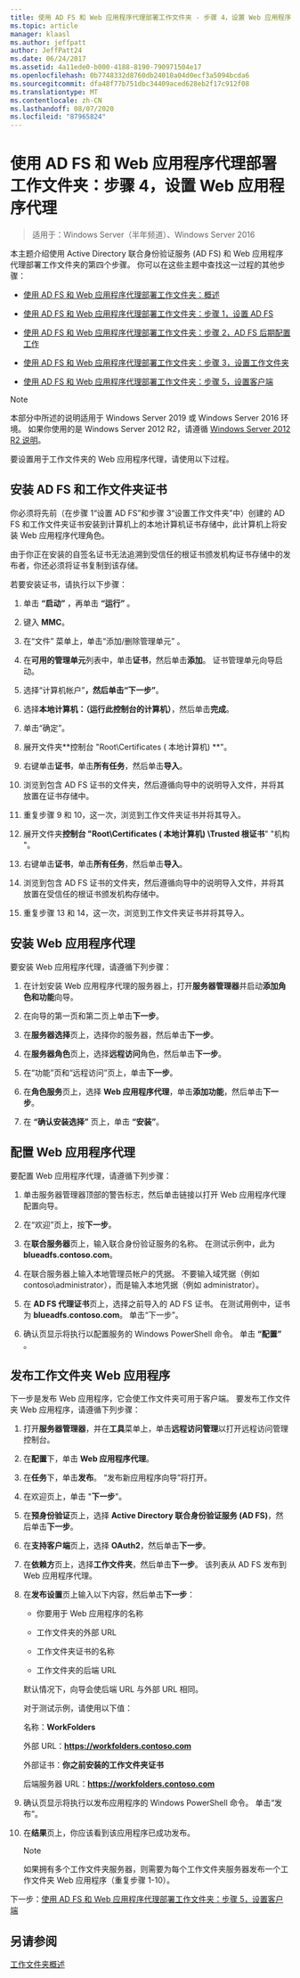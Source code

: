 ```yaml
---
title: 使用 AD FS 和 Web 应用程序代理部署工作文件夹 - 步骤 4，设置 Web 应用程序代理
ms.topic: article
manager: klaasl
ms.author: jeffpatt
author: JeffPatt24
ms.date: 06/24/2017
ms.assetid: 4a11ede0-b000-4188-8190-790971504e17
ms.openlocfilehash: 0b7748332d8760db24010a04d0ecf3a5094bcda6
ms.sourcegitcommit: dfa48f77b751dbc34409aced628eb2f17c912f08
ms.translationtype: MT
ms.contentlocale: zh-CN
ms.lasthandoff: 08/07/2020
ms.locfileid: "87965824"
---
```

# <a name="deploy-work-folders-with-ad-fs-and-web-application-proxy-step-4-set-up-web-application-proxy"></a>使用 AD FS 和 Web 应用程序代理部署工作文件夹：步骤 4，设置 Web 应用程序代理

>适用于：Windows Server（半年频道）、Windows Server 2016

本主题介绍使用 Active Directory 联合身份验证服务 (AD FS) 和 Web 应用程序代理部署工作文件夹的第四个步骤。 你可以在这些主题中查找这一过程的其他步骤：

-   [使用 AD FS 和 Web 应用程序代理部署工作文件夹：概述](deploy-work-folders-adfs-overview.md)

-   [使用 AD FS 和 Web 应用程序代理部署工作文件夹：步骤 1，设置 AD FS](deploy-work-folders-adfs-step1.md)

-   [使用 AD FS 和 Web 应用程序代理部署工作文件夹：步骤 2，AD FS 后期配置工作](deploy-work-folders-adfs-step2.md)

-   [使用 AD FS 和 Web 应用程序代理部署工作文件夹：步骤 3，设置工作文件夹](deploy-work-folders-adfs-step3.md)

-   [使用 AD FS 和 Web 应用程序代理部署工作文件夹：步骤 5，设置客户端](deploy-work-folders-adfs-step5.md)

> [!NOTE]
>   本部分中所述的说明适用于 Windows Server 2019 或 Windows Server 2016 环境。 如果你使用的是 Windows Server 2012 R2，请遵循 [Windows Server 2012 R2 说明](/previous-versions/windows/it-pro/windows-server-2012-R2-and-2012/dn747208(v=ws.11))。

要设置用于工作文件夹的 Web 应用程序代理，请使用以下过程。

## <a name="install-the-ad-fs-and-work-folder-certificates"></a>安装 AD FS 和工作文件夹证书
你必须将先前（在步骤 1“设置 AD FS”和步骤 3“设置工作文件夹”中）创建的 AD FS 和工作文件夹证书安装到计算机上的本地计算机证书存储中，此计算机上将安装 Web 应用程序代理角色。

由于你正在安装的自签名证书无法追溯到受信任的根证书颁发机构证书存储中的发布者，你还必须将证书复制到该存储。

若要安装证书，请执行以下步骤：

1.  单击 **“启动”** ，再单击 **“运行”** 。

2.  键入 **MMC**。

3.  在“文件”  菜单上，单击“添加/删除管理单元” 。

4.  在**可用的管理单元**列表中，单击**证书**，然后单击**添加**。 证书管理单元向导启动。

5.  选择“计算机帐户”****，然后单击“下一步”****。

6.  选择**本地计算机：（运行此控制台的计算机）**，然后单击**完成**。

7.  单击“确定”。

8.  展开文件夹**控制台 "Root\Certificates \( 本地计算机) \**"。

9. 右键单击**证书**，单击**所有任务**，然后单击**导入**。

10. 浏览到包含 AD FS 证书的文件夹，然后遵循向导中的说明导入文件，并将其放置在证书存储中。

11. 重复步骤 9 和 10，这一次，浏览到工作文件夹证书并将其导入。

12. 展开文件夹**控制台 "Root\Certificates \( 本地计算机) \Trusted 根证书**" "机构 \"。

13. 右键单击**证书**，单击**所有任务**，然后单击**导入**。

14. 浏览到包含 AD FS 证书的文件夹，然后遵循向导中的说明导入文件，并将其放置在受信任的根证书颁发机构存储中。

15. 重复步骤 13 和 14，这一次，浏览到工作文件夹证书并将其导入。

## <a name="install-web-application-proxy"></a>安装 Web 应用程序代理
要安装 Web 应用程序代理，请遵循下列步骤：

1.  在计划安装 Web 应用程序代理的服务器上，打开**服务器管理器**并启动**添加角色和功能**向导。

2.  在向导的第一页和第二页上单击**下一步**。

3.  在**服务器选择**页上，选择你的服务器，然后单击**下一步**。

4.  在**服务器角色**页上，选择**远程访问**角色，然后单击**下一步**。

5.  在“功能”页和“远程访问”页上，单击**下一步**。

6.  在**角色服务**页上，选择 **Web 应用程序代理**，单击**添加功能**，然后单击**下一步**。

7.  在 **“确认安装选择”** 页上，单击 **“安装”**。

## <a name="configure-web-application-proxy"></a>配置 Web 应用程序代理
要配置 Web 应用程序代理，请遵循下列步骤：

1.  单击服务器管理器顶部的警告标志，然后单击链接以打开 Web 应用程序代理配置向导。

2.  在“欢迎”页上，按**下一步**。

3.  在**联合服务器**页上，输入联合身份验证服务的名称。 在测试示例中，此为 **blueadfs.contoso.com**。

4.  在联合服务器上输入本地管理员帐户的凭据。 不要输入域凭据（例如 contoso\administrator），而是输入本地凭据（例如 administrator）。

5.  在 **AD FS 代理证书**页上，选择之前导入的 AD FS 证书。 在测试用例中，证书为 **blueadfs.contoso.com**。 单击“下一步”。

6.  确认页显示将执行以配置服务的 Windows PowerShell 命令。 单击 **“配置”** 。

## <a name="publish-the-work-folders-web-application"></a>发布工作文件夹 Web 应用程序
下一步是发布 Web 应用程序，它会使工作文件夹可用于客户端。 要发布工作文件夹 Web 应用程序，请遵循下列步骤：

1. 打开**服务器管理器**，并在**工具**菜单上，单击**远程访问管理**以打开远程访问管理控制台。

2. 在**配置**下，单击 **Web 应用程序代理**。

3. 在**任务**下，单击**发布**。 “发布新应用程序向导”将打开。

4. 在欢迎页上，单击 "**下一步**"。

5. 在**预身份验证**页上，选择 **Active Directory 联合身份验证服务 (AD FS)**，然后单击**下一步**。

6. 在**支持客户端**页上，选择 **OAuth2**，然后单击**下一步**。

7. 在**依赖方**页上，选择**工作文件夹**，然后单击**下一步**。 该列表从 AD FS 发布到 Web 应用程序代理。

8. 在**发布设置**页上输入以下内容，然后单击**下一步**：

   -   你要用于 Web 应用程序的名称

   -   工作文件夹的外部 URL

   -   工作文件夹证书的名称

   -   工作文件夹的后端 URL

   默认情况下，向导会使后端 URL 与外部 URL 相同。

   对于测试示例，请使用以下值：

   名称：**WorkFolders**

   外部 URL：**https://workfolders.contoso.com**

   外部证书：**你之前安装的工作文件夹证书**

   后端服务器 URL：**https://workfolders.contoso.com**

9. 确认页显示将执行以发布应用程序的 Windows PowerShell 命令。 单击“发布”。

10. 在**结果**页上，你应该看到该应用程序已成功发布。
    >[!NOTE]
    > 如果拥有多个工作文件夹服务器，则需要为每个工作文件夹服务器发布一个工作文件夹 Web 应用程序（重复步骤 1-10）。

下一步：[使用 AD FS 和 Web 应用程序代理部署工作文件夹：步骤 5，设置客户端](deploy-work-folders-adfs-step5.md)

## <a name="see-also"></a>另请参阅
[工作文件夹概述](Work-Folders-Overview.md)


